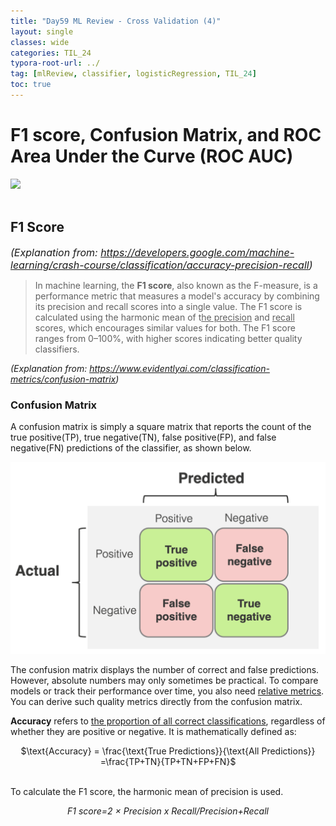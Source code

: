 ```yaml
---
title: "Day59 ML Review - Cross Validation (4)"
layout: single
classes: wide
categories: TIL_24
typora-root-url: ../
tag: [mlReview, classifier, logisticRegression, TIL_24]
toc: true 
---
```


# F1 score, Confusion Matrix, and ROC Area Under the Curve (ROC AUC)

<img src="/blog/images/2024-08-22-TIL24_Day59/A590D840-2DB5-4A2A-9ADB-D19D7037B0BD.jpeg"><br><Br>



## F1 Score

<font size=3pt><I>(Explanation from: https://developers.google.com/machine-learning/crash-course/classification/accuracy-precision-recall)</I></font>

> In machine learning, the **F1 score**, also known as the F-measure, is a performance metric that measures a model's accuracy by combining its precision and recall scores into a single value. The F1 score is calculated using the harmonic mean of t<u>he precision</u> and <u>recall</u> scores, which encourages similar values for both. The F1 score ranges from 0–100%, with higher scores indicating better quality classifiers. <Br>



*(Explanation from: https://www.evidentlyai.com/classification-metrics/confusion-matrix)*

### Confusion Matrix

A confusion matrix is simply a square matrix that reports the count of the true positive(TP), true negative(TN), false positive(FP), and false negative(FN) predictions of the classifier, as shown below. 

![image-20240828161009879](/images/2024-08-22-TIL24_Day59/image-20240828161009879.png)

The confusion matrix displays the number of correct and false predictions. However, absolute numbers may only sometimes be practical. To compare models or track their performance over time, you also need <u>relative metrics</u>. You can derive such quality metrics directly from the confusion matrix.

**Accuracy** refers to <u>the proportion of all correct classifications</u>, regardless of whether they are positive or negative. It is mathematically defined as:

<center>
  $\text{Accuracy} = \frac{\text{True Predictions}}{\text{All Predictions}} =\frac{TP+TN}{TP+TN+FP+FN}$ <br><br>
</center>



To calculate the F1 score, the harmonic mean of precision is used.

<center>
  <I>F1 score=2 × Precision x Recall/Precision+Recall</I><br><br>
</center>



<br><br>

